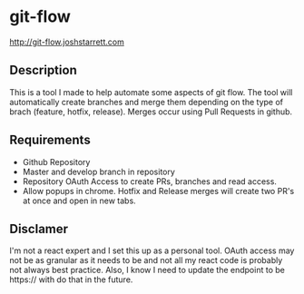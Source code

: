 # git-flow
http://git-flow.joshstarrett.com

## Description
This is a tool I made to help automate some aspects of git flow. The tool will automatically create branches and merge them depending on the type of brach (feature, hotfix, release). Merges occur using Pull Requests in github.


## Requirements
- Github Repository
- Master and develop branch in repository
- Repository OAuth Access to create PRs, branches and read access.
- Allow popups in chrome. Hotfix and Release merges will create two PR's at once and open in new tabs.


## Disclamer
I'm not a react expert and I set this up as a personal tool. OAuth access may not be as granular as it needs to be and not all my react code is probably not always best practice. Also, I know I need to update the endpoint to be https:// with do that in the future.
